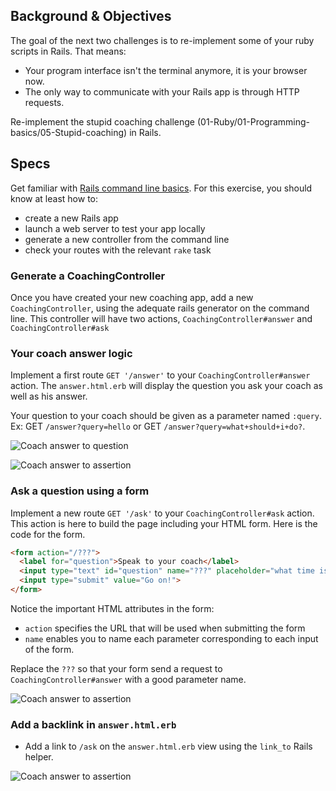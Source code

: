 ## Background & Objectives

The goal of the next two challenges is to re-implement some of your ruby scripts in Rails. That means:

- Your program interface isn't the terminal anymore, it is your browser now.
- The only way to communicate with your Rails app is through HTTP requests.

Re-implement the stupid coaching challenge (01-Ruby/01-Programming-basics/05-Stupid-coaching) in Rails.


## Specs

Get familiar with [Rails command line basics](http://guides.rubyonrails.org/command_line.html#command-line-basics). For this exercise, you should know at least how to:

- create a new Rails app
- launch a web server to test your app locally
- generate a new controller from the command line
- check your routes with the relevant `rake` task


### Generate a CoachingController

Once you have created your new coaching app, add a new `CoachingController`, using the adequate rails generator on the command line. This controller will have two actions, `CoachingController#answer` and `CoachingController#ask`


### Your coach answer logic

Implement a first route `GET '/answer'` to your `CoachingController#answer` action. The `answer.html.erb` will display the question you ask your coach as well as his answer.

Your question to your coach should be given as a parameter named `:query`. Ex: GET `/answer?query=hello` or GET `/answer?query=what+should+i+do?`.

![Coach answer to question](https://raw.githubusercontent.com/lewagon/karr-images/master/coach-answer-2.png)

![Coach answer to assertion](https://raw.githubusercontent.com/lewagon/karr-images/master/coach-answer-1.png)

### Ask a question using a form

Implement a new route `GET '/ask'` to your `CoachingController#ask` action. This action is here to build the page including your HTML form. Here is the code for the form.

```html
<form action="/???">
  <label for="question">Speak to your coach</label>
  <input type="text" id="question" name="???" placeholder="what time is it?">
  <input type="submit" value="Go on!">
</form>
```

Notice the important HTML attributes in the form:

- `action` specifies the URL that will be used when submitting the form
- `name` enables you to name each parameter corresponding to each input of the form.

Replace the `???` so that your form send a request to `CoachingController#answer` with a good parameter name.

![Coach answer to assertion](https://raw.githubusercontent.com/lewagon/karr-images/master/coach-ask.png)

### Add a backlink in `answer.html.erb`
- Add a link to `/ask` on the `answer.html.erb` view using the `link_to` Rails helper.

![Coach answer to assertion](https://raw.githubusercontent.com/lewagon/karr-images/master/coach-adding-link.png)
